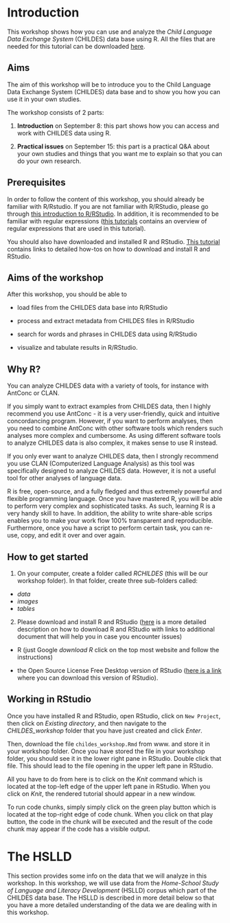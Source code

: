 # Introduction

This workshop shows how you can use and analyze the *Child Language Data Exchange System* (CHILDES) data base using R. All the files that are needed for this tutorial can be downloaded [here](https://github.com/AcqVALab/RCHILDES). 

## Aims

The aim of this workshop will be to introduce you to the Child Language Data Exchange System (CHILDES) data base and to show you how you can use it in your own studies.

The workshop consists of 2 parts:

1. **Introduction** on September 8:  this part shows how you can access and work with CHILDES data using R.

2. **Practical issues** on September 15: this part is a practical Q&A about your own studies and things that you want me to explain so that you can do your own research.

## Prerequisites

In order to follow the content of this workshop, you should already be familiar with R/Rstudio. If you are not familiar with R/RStudio, please go through [this introduction to R/RStudio](https://slcladal.github.io/intror.html). In addition, it is recommended to be familiar with regular expressions ([this tutorials](https://slcladal.github.io/regex.html) contains an overview of regular expressions that are used in this tutorial). 

You should also have downloaded  and installed R and RStudio. [This tutorial](https://slcladal.github.io/intror.html) contains links to detailed how-tos on how to download and install R and RStudio.

## Aims of the workshop

After this workshop, you should be able to 

* load files from the CHILDES data base into R/RStudio

* process and extract metadata from CHILDES files in R/RStudio

* search for words and phrases in CHILDES data using R/RStudio

* visualize and tabulate results in R/RStudio.  

## Why R?

You can analyze CHILDES data with a variety of tools, for instance with AntConc or CLAN. 


If you simply want to extract examples from CHILDES data, then I highly recommend you use AntConc - it is a very user-friendly, quick and intuitive concordancing program. However, if you want to perform analyses, then you need to combine AntConc with other software tools which renders such analyses more complex and cumbersome. As using different software tools to analyze CHILDES data is also complex, it makes sense to use R instead.

If you only ever want to analyze CHILDES data, then I strongly recommend you use CLAN (Computerized Language Analysis) as this tool was specifically designed to analyze CHILDES data. However, it is not a useful tool for other analyses of language data.

R is free, open-source, and a fully fledged and thus extremely powerful and flexible programming language. Once you have mastered R, you will be able to perform very complex and sophisticated tasks. As such, learning R is a very handy skill to have. In addition, the ability to write share-able scrips enables you to make your work flow 100% transparent and reproducible. Furthermore, once you have a script to perform certain task, you can re-use, copy, and edit it over and over again. 

## How to get started

1. On your computer, create a folder called *RCHILDES* (this will be our workshop folder). In that folder, create three sub-folders called:

* *data*
* *images*
* *tables*

2. Please download and install R and RStudio ([here](https://slcladal.github.io/intror.html#Installing_R_and_RStudio) is a more detailed description on how to download R and RStudio with links to additional document that will help you in case you encounter issues)

* R (just Google *download R* click on the top most website and follow the instructions)

* the Open Source License Free Desktop version of RStudio ([here is a link](https://www.rstudio.com/products/rstudio/download/) where you can download this version of RStudio).

## Working in RStudio

Once you have installed R and RStudio, open RStudio, click on `New Project`, then click on *Existing directory*, and then navigate to the *CHILDES_workshop* folder that you have just created and click *Enter*.

Then, download the file `childes_workshop.Rmd` from www. and store it in your workshop folder. Once you have stored the file in your workshop folder, you should see it in the lower right pane in RStudio. Double click that file. This should lead to the file opening in the upper left pane in RStudio.

All you have to do from here is to click on the *Knit* command which is located at the top-left edge of the upper left pane in RStudio. When you click on *Knit*, the rendered tutorial should appear in a new window.

To run code chunks, simply simply click on the green play button which is located at the top-right edge of code chunk. When you click on that play button, the code in the chunk will be executed and the result of the code chunk  may appear if the code has a visible output.

# The HSLLD

This section provides some info on the data that we will analyze in this workshop. In this workshop, we will use data from the *Home-School Study of Language and Literacy Development* (HSLLD) corpus which part of the CHILDES data base. The HSLLD is described in more detail below so that you have a more detailed understanding of the data we are dealing with in this workshop.
